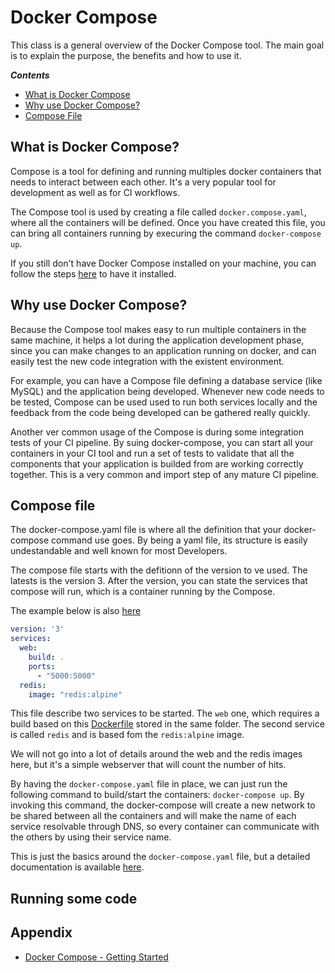 # Docker Compose
This class is a general overview of the Docker Compose tool.
The main goal is to explain the purpose, the benefits and how to use it.

***Contents***
- [What is Docker Compose](#what-is-docker-compose)
- [Why use Docker Compose?](#why-use-docker-compose)
- [Compose File](#compose-file)


## What is Docker Compose?
Compose is a tool for defining and running multiples docker containers that needs to interact between each other. It's a very popular tool for development as well as for CI workflows.

The Compose tool is used by creating a file called `docker.compose.yaml`, where all the containers will be defined. Once you have created this file, you can bring all containers running by execuring the command `docker-compose up`.

If you still don't have Docker Compose installed on your machine, you can follow the steps [here](https://docs.docker.com/compose/install/) to have it installed. 

## Why use Docker Compose?
Because the Compose tool makes easy to run multiple containers in the same machine, it helps a lot during the application development phase, since you can make changes to an application running on docker, and can easily test the new code integration with the existent environment. 

For example, you can have a Compose file defining a database service (like MySQL) and the application being developed. Whenever new code needs to be tested, Compose can be used used to run both services locally and the feedback from the code being developed can be gathered really quickly.

Another ver common usage of the Compose is during some integration tests of your CI pipeline. By suing docker-compose, you can start all your containers in your CI tool and run a set of tests to validate that all the components that your application is builded from are working correctly together. This is a very common and import step of any mature CI pipeline.

## Compose file
The docker-compose.yaml file is where all the definition that your docker-compose command use goes. By being a yaml file, its structure is easily undestandable and well known for most Developers.

The compose file starts with the defitionn of the version to ve used. The latests is the version 3. After the version, you can state the services that compose will run, which is a container running by the Compose.

The example below is also [here](artifacts/docker-compose.yaml)

```docker-file.yaml
version: '3'
services:
  web:
    build: .
    ports:
      - "5000:5000"
  redis:
    image: "redis:alpine"
```

This file describe two services to be started. The `web` one, which requires a build based on this [Dockerfile](artifacts/Dockerfile) stored in the same folder. The second service is called `redis` and is based fom the `redis:alpine` image.

We will not go into a lot of details around the web and the redis images here, but it's a simple webserver that will count the number of hits.

By having the `docker-compose.yaml` file in place, we can just run the following command to build/start the containers: `docker-compose up`. By invoking this command, the docker-compose will create a new network to be shared between all the containers and will make the name of each service resolvable through DNS, so every container can communicate with the others by using their service name.

This is just the basics around the `docker-compose.yaml` file, but a detailed documentation is available [here](https://docs.docker.com/compose/compose-file/).

## Running some code

## Appendix
- [Docker Compose - Getting Started](https://docs.docker.com/compose/gettingstarted/)
